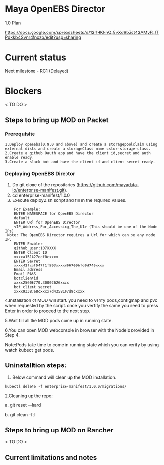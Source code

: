 # Maya OpenEBS Director

1.0 Plan

https://docs.google.com/spreadsheets/d/12i1HKknQ_5vXd6bZst42AMyR_lTPdkkb4Svnr4fnxzo/edit?usp=sharing


# Current status 
Next milestone - RC1 (Delayed)

# Blockers
 < TO DO >

## Steps to bring up MOD on Packet
### Prerequisite
```
1.Deploy openebs(0.9.0 and above) and create a storagepoolclaim using external disks and create a storageClass name cstor-storage-class.
2.Create a github Oauth app and have the client id,secret and auth enable ready.
3.Create a slack bot and have the client id and client secret ready.
```
### Deploying OpenEBS Director
1. Do git clone of the repositories (https://github.com/mayadata-io/enterprise-manifest.git).
2. cd enterprise-manifest/1.0.0
3. Execute deploy2.sh script and fill in the required values.

```
    For Example:
    ENTER NAMESPACE for OpenEBS Director
    default
    ENTER URl for OpenEBS Director
    <IP_Address_For_Accessing_The_UI> (This should be one of the Node IPs) 
 Note: The OpenEBS Director requires a Url for which can be any node IP.
    ENTER Enabler
    github_user:107XXXX
    ENTER Client ID
    xxxxa151827ecf0cxxxx
    ENTER Secret
    xxxx42fcaf547f1f593xxxxd66709bfd0d746xxxx
    Email address
    Email PASS
    botclientid
    xxxx25606770.30002626xxxx
    bot client secret
    xxxx93387e8cxxxx7d4358197d9cxxxx
```
4.Installation of MOD will start. you need to verify pods,configmap and pvc when requested by the script. once you verfify the same you need to press Enter in order to proceed to the next step.

5.Wait till all the MOD pods come up in running state.

6.You can open MOD webconsole in browser with the NodeIp provided in Step 4.

Note:Pods take time to come in running state which you can verify by using watch kubectl get pods.

## Uninstalltion steps:
1. Below command will clean up the MOD installation.

```
kubectl delete -f enterprise-manifest/1.0.0/migrations/
```
2.Cleaning up the repo:

  a. git reset --hard
  
  b. git clean -fd

## Steps to bring up MOD on Rancher
 < TO DO >

## Current limitations and notes
 <TO DO >

